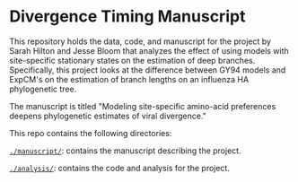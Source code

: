 # Divergence Timing Manuscript

This repository holds the data, code, and manuscript for the project by Sarah Hilton and Jesse Bloom that analyzes the effect of using models with site-specific stationary states on the estimation of deep branches.
Specifically, this project looks at the difference between GY94 models and ExpCM's on the estimation of branch lengths on an influenza HA phylogenetic tree.

The manuscript is titled "Modeling site-specific amino-acid preferences deepens phylogenetic estimates of viral divergence."

This repo contains the following directories:

[`./manuscript/`](./manuscript/): contains the manuscript describing the project.

[`./analysis/`](./analysis/): contains the code and analysis for the project.
